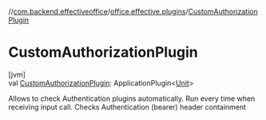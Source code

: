 //[com.backend.effectiveoffice](../../index.md)/[office.effective.plugins](index.md)/[CustomAuthorizationPlugin](-custom-authorization-plugin.md)

# CustomAuthorizationPlugin

[jvm]\
val [CustomAuthorizationPlugin](-custom-authorization-plugin.md): ApplicationPlugin&lt;[Unit](https://kotlinlang.org/api/latest/jvm/stdlib/kotlin/-unit/index.html)&gt;

Allows to check Authentication plugins automatically. Run every time when receiving input call. Checks Authentication (bearer) header containment
